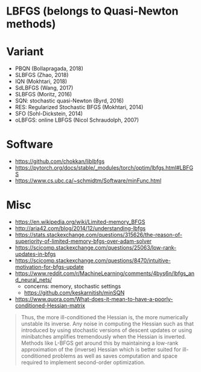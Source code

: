 # LBFGS (belongs to Quasi-Newton methods)

# Variant
* PBQN (Bollapragada, 2018)
* SLBFGS (Zhao, 2018)
* IQN (Mokhtari, 2018)
* SdLBFGS (Wang, 2017)
* SLBFGS (Moritz, 2016)
* SQN: stochastic quasi-Newton (Byrd, 2016)
* RES: Regularized Stochastic BFGS (Mokhtari, 2014)
* SFO (Sohl-Dickstein, 2014)
* oLBFGS: online LBFGS (Nicol Schraudolph, 2007)

# Software
* https://github.com/chokkan/liblbfgs
* https://pytorch.org/docs/stable/_modules/torch/optim/lbfgs.html#LBFGS
* https://www.cs.ubc.ca/~schmidtm/Software/minFunc.html

# Misc
* https://en.wikipedia.org/wiki/Limited-memory_BFGS
* http://aria42.com/blog/2014/12/understanding-lbfgs
* https://stats.stackexchange.com/questions/315626/the-reason-of-superiority-of-limited-memory-bfgs-over-adam-solver
* https://scicomp.stackexchange.com/questions/25063/low-rank-updates-in-bfgs
* https://scicomp.stackexchange.com/questions/8470/intuitive-motivation-for-bfgs-update
* https://www.reddit.com/r/MachineLearning/comments/4bys6n/lbfgs_and_neural_nets/
  * concerns: memory, stochastic settings
  * https://github.com/keskarnitish/minSQN
* https://www.quora.com/What-does-it-mean-to-have-a-poorly-conditioned-Hessian-matrix
> Thus, the more ill-conditioned the Hessian is, the more numerically unstable its inverse. Any noise in computing the Hessian such as that introduced by using stochastic versions of descent updates or using minibatches amplifies tremendously when the Hessian is inverted. Methods like L-BFGS get around this by maintaining a low-rank approximation of the (inverse) Hessian which is better suited for ill-conditioned problems as well as saves computation and space required to implement second-order optimization.
